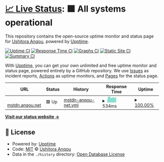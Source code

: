 # [📈 Live Status](https://ushitora-anqou.github.io/upptime-mstdn.anqou.net): <!--live status--> **🟩 All systems operational**

This repository contains the open-source uptime monitor and status page for [Ushitora Anqou](https://anqou.net), powered by [Upptime](https://github.com/upptime/upptime).

[![Uptime CI](https://github.com/ushitora-anqou/upptime-mstdn.anqou.net/workflows/Uptime%20CI/badge.svg)](https://github.com/ushitora-anqou/upptime-mstdn.anqou.net/actions?query=workflow%3A%22Uptime+CI%22)
[![Response Time CI](https://github.com/ushitora-anqou/upptime-mstdn.anqou.net/workflows/Response%20Time%20CI/badge.svg)](https://github.com/ushitora-anqou/upptime-mstdn.anqou.net/actions?query=workflow%3A%22Response+Time+CI%22)
[![Graphs CI](https://github.com/ushitora-anqou/upptime-mstdn.anqou.net/workflows/Graphs%20CI/badge.svg)](https://github.com/ushitora-anqou/upptime-mstdn.anqou.net/actions?query=workflow%3A%22Graphs+CI%22)
[![Static Site CI](https://github.com/ushitora-anqou/upptime-mstdn.anqou.net/workflows/Static%20Site%20CI/badge.svg)](https://github.com/ushitora-anqou/upptime-mstdn.anqou.net/actions?query=workflow%3A%22Static+Site+CI%22)
[![Summary CI](https://github.com/ushitora-anqou/upptime-mstdn.anqou.net/workflows/Summary%20CI/badge.svg)](https://github.com/ushitora-anqou/upptime-mstdn.anqou.net/actions?query=workflow%3A%22Summary+CI%22)

With [Upptime](https://upptime.js.org), you can get your own unlimited and free uptime monitor and status page, powered entirely by a GitHub repository. We use [Issues](https://github.com/ushitora-anqou/upptime-mstdn.anqou.net/issues) as incident reports, [Actions](https://github.com/ushitora-anqou/upptime-mstdn.anqou.net/actions) as uptime monitors, and [Pages](https://ushitora-anqou.github.io/upptime-mstdn.anqou.net) for the status page.

<!--start: status pages-->
<!-- This summary is generated by Upptime (https://github.com/upptime/upptime) -->
<!-- Do not edit this manually, your changes will be overwritten -->
<!-- prettier-ignore -->
| URL | Status | History | Response Time | Uptime |
| --- | ------ | ------- | ------------- | ------ |
| <img alt="" src="https://icons.duckduckgo.com/ip3/mstdn.anqou.net.ico" height="13"> [mstdn.anqou.net](https://mstdn.anqou.net/health) | 🟩 Up | [mstdn-anqou-net.yml](https://github.com/ushitora-anqou/upptime-mstdn.anqou.net/commits/HEAD/history/mstdn-anqou-net.yml) | <details><summary><img alt="Response time graph" src="./graphs/mstdn-anqou-net/response-time-week.png" height="20"> 534ms</summary><br><a href="https://ushitora-anqou.github.io/upptime-mstdn.anqou.net/history/mstdn-anqou-net"><img alt="Response time 493" src="https://img.shields.io/endpoint?url=https%3A%2F%2Fraw.githubusercontent.com%2Fushitora-anqou%2Fupptime-mstdn.anqou.net%2FHEAD%2Fapi%2Fmstdn-anqou-net%2Fresponse-time.json"></a><br><a href="https://ushitora-anqou.github.io/upptime-mstdn.anqou.net/history/mstdn-anqou-net"><img alt="24-hour response time 782" src="https://img.shields.io/endpoint?url=https%3A%2F%2Fraw.githubusercontent.com%2Fushitora-anqou%2Fupptime-mstdn.anqou.net%2FHEAD%2Fapi%2Fmstdn-anqou-net%2Fresponse-time-day.json"></a><br><a href="https://ushitora-anqou.github.io/upptime-mstdn.anqou.net/history/mstdn-anqou-net"><img alt="7-day response time 534" src="https://img.shields.io/endpoint?url=https%3A%2F%2Fraw.githubusercontent.com%2Fushitora-anqou%2Fupptime-mstdn.anqou.net%2FHEAD%2Fapi%2Fmstdn-anqou-net%2Fresponse-time-week.json"></a><br><a href="https://ushitora-anqou.github.io/upptime-mstdn.anqou.net/history/mstdn-anqou-net"><img alt="30-day response time 507" src="https://img.shields.io/endpoint?url=https%3A%2F%2Fraw.githubusercontent.com%2Fushitora-anqou%2Fupptime-mstdn.anqou.net%2FHEAD%2Fapi%2Fmstdn-anqou-net%2Fresponse-time-month.json"></a><br><a href="https://ushitora-anqou.github.io/upptime-mstdn.anqou.net/history/mstdn-anqou-net"><img alt="1-year response time 493" src="https://img.shields.io/endpoint?url=https%3A%2F%2Fraw.githubusercontent.com%2Fushitora-anqou%2Fupptime-mstdn.anqou.net%2FHEAD%2Fapi%2Fmstdn-anqou-net%2Fresponse-time-year.json"></a></details> | <details><summary><a href="https://ushitora-anqou.github.io/upptime-mstdn.anqou.net/history/mstdn-anqou-net">100.00%</a></summary><a href="https://ushitora-anqou.github.io/upptime-mstdn.anqou.net/history/mstdn-anqou-net"><img alt="All-time uptime 99.98%" src="https://img.shields.io/endpoint?url=https%3A%2F%2Fraw.githubusercontent.com%2Fushitora-anqou%2Fupptime-mstdn.anqou.net%2FHEAD%2Fapi%2Fmstdn-anqou-net%2Fuptime.json"></a><br><a href="https://ushitora-anqou.github.io/upptime-mstdn.anqou.net/history/mstdn-anqou-net"><img alt="24-hour uptime 100.00%" src="https://img.shields.io/endpoint?url=https%3A%2F%2Fraw.githubusercontent.com%2Fushitora-anqou%2Fupptime-mstdn.anqou.net%2FHEAD%2Fapi%2Fmstdn-anqou-net%2Fuptime-day.json"></a><br><a href="https://ushitora-anqou.github.io/upptime-mstdn.anqou.net/history/mstdn-anqou-net"><img alt="7-day uptime 100.00%" src="https://img.shields.io/endpoint?url=https%3A%2F%2Fraw.githubusercontent.com%2Fushitora-anqou%2Fupptime-mstdn.anqou.net%2FHEAD%2Fapi%2Fmstdn-anqou-net%2Fuptime-week.json"></a><br><a href="https://ushitora-anqou.github.io/upptime-mstdn.anqou.net/history/mstdn-anqou-net"><img alt="30-day uptime 100.00%" src="https://img.shields.io/endpoint?url=https%3A%2F%2Fraw.githubusercontent.com%2Fushitora-anqou%2Fupptime-mstdn.anqou.net%2FHEAD%2Fapi%2Fmstdn-anqou-net%2Fuptime-month.json"></a><br><a href="https://ushitora-anqou.github.io/upptime-mstdn.anqou.net/history/mstdn-anqou-net"><img alt="1-year uptime 99.98%" src="https://img.shields.io/endpoint?url=https%3A%2F%2Fraw.githubusercontent.com%2Fushitora-anqou%2Fupptime-mstdn.anqou.net%2FHEAD%2Fapi%2Fmstdn-anqou-net%2Fuptime-year.json"></a></details>

<!--end: status pages-->

[**Visit our status website →**](https://ushitora-anqou.github.io/upptime-mstdn.anqou.net)

## 📄 License

- Powered by: [Upptime](https://github.com/upptime/upptime)
- Code: [MIT](./LICENSE) © [Ushitora Anqou](https://anqou.net)
- Data in the `./history` directory: [Open Database License](https://opendatacommons.org/licenses/odbl/1-0/)
